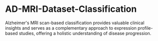 # AD-MRI-Dataset-Classification
Alzheimer's MRI scan-based classification provides valuable clinical insights and serves as a complementary approach to expression profile-based studies, offering a holistic understanding of disease progression.
